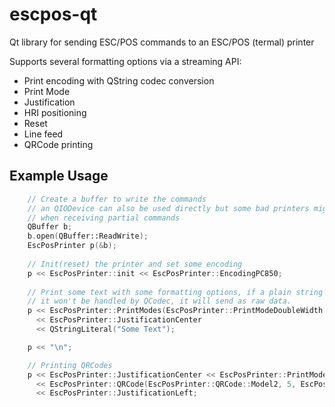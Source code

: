 # escpos-qt
Qt library for sending ESC/POS commands to an ESC/POS (termal) printer

Supports several formatting options via a streaming API:
 * Print encoding with QString codec conversion
 * Print Mode
 * Justification
 * HRI positioning
 * Reset
 * Line feed
 * QRCode printing

## Example Usage
```c++
    // Create a buffer to write the commands
    // an QIODevice can also be used directly but some bad printers might not behave well
    // when receiving partial commands
    QBuffer b;
    b.open(QBuffer::ReadWrite);
    EscPosPrinter p(&b);
    
    // Init(reset) the printer and set some encoding
    p << EscPosPrinter::init << EscPosPrinter::EncodingPC850;
    
    // Print some text with some formatting options, if a plain string "foo" is sent
    // it won't be handled by QCodec, it will send as raw data.
    p << EscPosPrinter::PrintModes(EscPosPrinter::PrintModeDoubleWidth | EscPosPrinter::PrintModeDoubleHeight | EscPosPrinter::PrintModeEmphasized)
      << EscPosPrinter::JustificationCenter
      << QStringLiteral("Some Text");

    p << "\n";

    // Printing QRCodes
    p << EscPosPrinter::JustificationCenter << EscPosPrinter::PrintModes(EscPosPrinter::PrintModeNone)
      << EscPosPrinter::QRCode(EscPosPrinter::QRCode::Model2, 5, EscPosPrinter::QRCode::M, "https://github.com/ceciletti/escpos-qt") << "\n"
      << EscPosPrinter::JustificationLeft;
```
